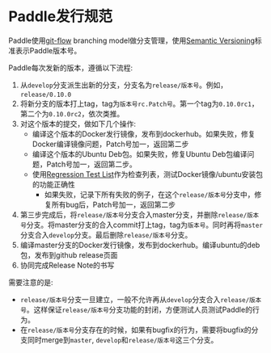 # Paddle发行规范

Paddle使用[git-flow](./02.paddle_branching_model.md) branching model做分支管理，使用[Semantic Versioning](http://semver.org/)标准表示Paddle版本号。

Paddle每次发新的版本，遵循以下流程:

1. 从`develop`分支派生出新的分支，分支名为`release/版本号`。例如，`release/0.10.0`
2. 将新分支的版本打上tag，tag为`版本号rc.Patch号`。第一个tag为`0.10.0rc1`，第二个为`0.10.0rc2`，依次类推。
3. 对这个版本的提交，做如下几个操作:
	* 编译这个版本的Docker发行镜像，发布到dockerhub。如果失败，修复Docker编译镜像问题，Patch号加一，返回第二步
	* 编译这个版本的Ubuntu Deb包。如果失败，修复Ubuntu Deb包编译问题，Patch号加一，返回第二步。
	* 使用[Regression Test List](./03.regression_test_list.md)作为检查列表，测试Docker镜像/ubuntu安装包的功能正确性
		* 如果失败，记录下所有失败的例子，在这个`release/版本号`分支中，修复所有bug后，Patch号加一，返回第二步
4. 第三步完成后，将`release/版本号`分支合入master分支，并删除`release/版本号`分支。将master分支的合入commit打上tag，tag为`版本号`。同时再将`master`分支合入`develop`分支。最后删除`release/版本号`分支。
5. 编译master分支的Docker发行镜像，发布到dockerhub。编译ubuntu的deb包，发布到github release页面
6. 协同完成Release Note的书写


需要注意的是:

* `release/版本号`分支一旦建立，一般不允许再从`develop`分支合入`release/版本号`。这样保证`release/版本号`分支功能的封闭，方便测试人员测试Paddle的行为。
* 在`release/版本号`分支存在的时候，如果有bugfix的行为，需要将bugfix的分支同时merge到`master`, `develop`和`release/版本号`这三个分支。
